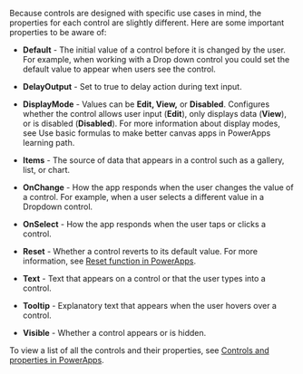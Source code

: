Because controls are designed with specific use cases in mind, the properties for each control are slightly different. Here are some important properties to be aware of:

-   **Default** - The initial value of a control before it is changed by
    the user. For example, when working with a Drop down control you
    could set the default value to appear when users see the control.

-   **DelayOutput** - Set to true to delay action during text input.

-   **DisplayMode** - Values can be **Edit, View,** or **Disabled**.
    Configures whether the control allows user input (**Edit**), only
    displays data (**View**), or is disabled (**Disabled**). For more information about display modes, see Use basic formulas
    to make better canvas apps in PowerApps learning path.

-   **Items** - The source of data that appears in a control such as a
    gallery, list, or chart.

-   **OnChange** - How the app responds when the user changes the value
    of a control. For example, when a user selects a different value in
    a Dropdown control.

-   **OnSelect** - How the app responds when the user taps or clicks a
    control.

-   **Reset** - Whether a control reverts to its default value. For more information, see [Reset function in PowerApps](https://docs.microsoft.com/powerapps/maker/canvas-apps/functions/function-reset).

-   **Text** - Text that appears on a control or that the user types into
    a control.

-   **Tooltip** - Explanatory text that appears when the user hovers over
    a control.

-   **Visible** - Whether a control appears or is hidden.

To view a list of all the controls and their properties, see
[Controls and properties in PowerApps](https://docs.microsoft.com/powerapps/maker/canvas-apps/reference-properties).
